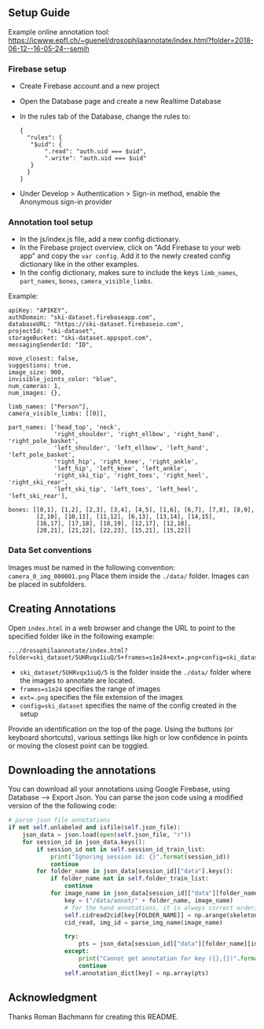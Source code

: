 
## Setup Guide
Example online annotation tool: https://icwww.epfl.ch/~guenel/drosophilaannotate/index.html?folder=2018-06-12--16-05-24--semih

### Firebase setup

- Create Firebase account and a new project
- Open the Database page and create a new Realtime Database
- In the rules tab of the Database, change the rules to:

  ```
  {
    "rules": {
     "$uid": {
         ".read": "auth.uid === $uid",
         ".write": "auth.uid === $uid"
     }
    }
  }
  ```

- Under Develop > Authentication > Sign-in method, enable the Anonymous sign-in provider

### Annotation tool setup

- In the js/index.js file, add a new config dictionary.
- In the Firebase project overview, click on "Add Firebase to your web app" and copy the ```var config```. Add it to the newly created config dictionary like in the other examples.
- In the config dictionary, makes sure to include the keys ```limb_names```, ```part_names```, ```bones```, ```camera_visible_limbs```.

Example:

```
apiKey: "APIKEY",
authDomain: "ski-dataset.firebaseapp.com",
databaseURL: "https://ski-dataset.firebaseio.com",
projectId: "ski-dataset",
storageBucket: "ski-dataset.appspot.com",
messagingSenderId: "ID",

move_closest: false,
suggestions: true,
image_size: 900,
invisible_joints_color: "blue",
num_cameras: 1,
num_images: {},

limb_names: ["Person"],
camera_visible_limbs: [[0]],

part_names: ['head_top', 'neck',
             'right_shoulder', 'right_ellbow', 'right_hand', 'right_pole_basket',
             'left_shoulder', 'left_ellbow', 'left_hand', 'left_pole_basket',
             'right_hip', 'right_knee', 'right_ankle',
             'left_hip', 'left_knee', 'left_ankle',
             'right_ski_tip', 'right_toes', 'right_heel', 'right_ski_rear',
             'left_ski_tip', 'left_toes', 'left_heel', 'left_ski_rear'],

bones: [[0,1], [1,2], [2,3], [3,4], [4,5], [1,6], [6,7], [7,8], [8,9],
        [2,10], [10,11], [11,12], [6,13], [13,14], [14,15],
        [16,17], [17,18], [18,19], [12,17], [12,18],
        [20,21], [21,22], [22,23], [15,21], [15,22]]
```

### Data Set conventions

Images must be named in the following convention: ```camera_0_img_000001.png```
Place them inside the ```./data/``` folder. Images can be placed in subfolders.

## Creating Annotations

Open ```index.html``` in a web browser and change the URL to point to the specified folder like in the following example:

```
.../drosophilaannotate/index.html?folder=ski_dataset/5UHRvqx1iuQ/5+frames=s1e24+ext=.png+config=ski_dataset
```

- ```ski_dataset/5UHRvqx1iuQ/5``` is the folder inside the ```./data/``` folder where the images to annotate are located.
- ```frames=s1e24``` specifies the range of images
- ```ext=.png``` specifies the file extension of the images
- ```config=ski_dataset``` specifies the name of the config created in the setup

Provide an identification on the top of the page. Using the buttons (or keyboard shortcuts), various settings like high or low confidence in points or moving the closest point can be toggled.

## Downloading the annotations

You can download all your annotations using Google Firebase, using  Database --> Export Json. 
You can parse the json code using a modified version of the the following code:

```python
# parse json file annotations
if not self.unlabeled and isfile(self.json_file):
    json_data = json.load(open(self.json_file, "r"))
    for session_id in json_data.keys():
        if session_id not in self.session_id_train_list:
            print("Ignoring session id: {}".format(session_id))
            continue
        for folder_name in json_data[session_id]["data"].keys():
            if folder_name not in self.folder_train_list:
                continue
            for image_name in json_data[session_id]["data"][folder_name].keys():
                key = ("/data/annot/" + folder_name, image_name)
                # for the hand annotations, it is always correct ordering
                self.cidread2cid[key[FOLDER_NAME]] = np.arange(skeleton.num_cameras)
                cid_read, img_id = parse_img_name(image_name)

                try:
                    pts = json_data[session_id]["data"][folder_name][image_name]["position"]
                except:
                    print("Cannot get annotation for key ({},{})".format(key[0], key[1]))
                    continue
                self.annotation_dict[key] = np.array(pts)
```


## Acknowledgment
Thanks Roman Bachmann for creating this README.
